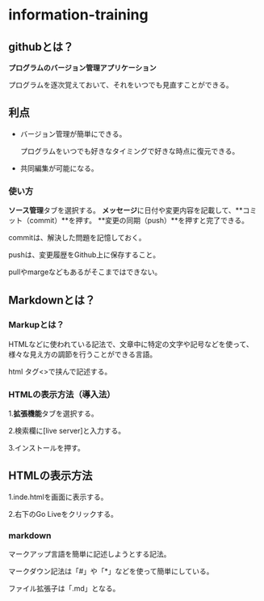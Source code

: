 # information-training

## githubとは？

**プログラムのバージョン管理アプリケーション**

プログラムを逐次覚えておいて、それをいつでも見直すことができる。

## 利点
* バージョン管理が簡単にできる。

    プログラムをいつでも好きなタイミングで好きな時点に復元できる。

* 共同編集が可能になる。

### 使い方
**ソース管理**タブを選択する。
**メッセージ**に日付や変更内容を記載して、**コミット（commit）**を押す。
**変更の同期（push）**を押すと完了できる。

commitは、解決した問題を記憶しておく。

pushは、変更履歴をGithub上に保存すること。

pullやmargeなどもあるがそこまではできない。


## Markdownとは？

### Markupとは？

HTMLなどに使われている記法で、文章中に特定の文字や記号などを使って、様々な見え方の調節を行うことができる言語。

html タグ<>で挟んで記述する。

### HTMLの表示方法（導入法）

1.**拡張機能**タブを選択する。

2.検索欄に[live server]と入力する。

3.インストールを押す。

## HTMLの表示方法

1.inde.htmlを画面に表示する。

2.右下のGo Liveをクリックする。

### markdown

マークアップ言語を簡単に記述しようとする記法。

マークダウン記法は「#」や「*」などを使って簡単にしている。

ファイル拡張子は「.md」となる。